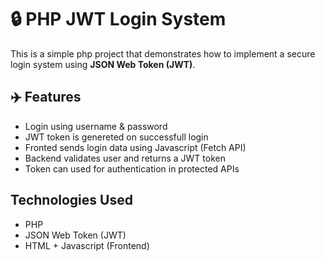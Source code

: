 # 🔒 PHP JWT Login System

This is a simple php project that demonstrates how to implement a secure login system using **JSON Web Token (JWT)**.

## ✈️ Features

- Login using username & password
- JWT token is genereted on successfull login
- Fronted sends login data using Javascript (Fetch API)
- Backend validates user and returns a JWT token
- Token can used for authentication in protected APIs

## Technologies Used

- PHP
- JSON Web Token (JWT) 
- HTML + Javascript (Frontend)
